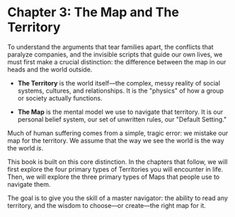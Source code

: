 # Chapter 3: The Map and The Territory

To understand the arguments that tear families apart, the conflicts that paralyze companies, and the invisible scripts that guide our own lives, we must first make a crucial distinction: the difference between the map in our heads and the world outside.

- **The Territory** is the world itself—the complex, messy reality of social systems, cultures, and relationships. It is the "physics" of how a group or society actually functions.

- **The Map** is the mental model we use to navigate that territory. It is our personal belief system, our set of unwritten rules, our "Default Setting."

Much of human suffering comes from a simple, tragic error: we mistake our map for the territory. We assume that the way we see the world is the way the world *is*.

This book is built on this core distinction. In the chapters that follow, we will first explore the four primary types of Territories you will encounter in life. Then, we will explore the three primary types of Maps that people use to navigate them.

The goal is to give you the skill of a master navigator: the ability to read any territory, and the wisdom to choose—or create—the right map for it.
